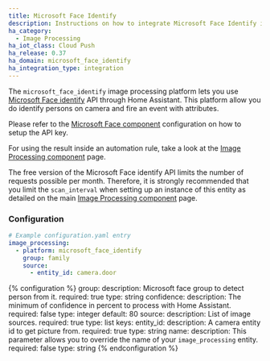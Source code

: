 ```yaml
---
title: Microsoft Face Identify
description: Instructions on how to integrate Microsoft Face Identify into Home Assistant.
ha_category:
  - Image Processing
ha_iot_class: Cloud Push
ha_release: 0.37
ha_domain: microsoft_face_identify
ha_integration_type: integration
---
```


The `microsoft_face_identify` image processing platform lets you use
[Microsoft Face identify](https://www.microsoft.com/cognitive-services/en-us/)
API through Home Assistant. This platform allow you do identify persons on
camera and fire an event with attributes.

Please refer to the [Microsoft Face component](/integrations/microsoft_face/) configuration on
how to setup the API key.

For using the result inside an automation rule,
take a look at the [Image Processing component](/integrations/image_processing/) page.

<div class='note'>

The free version of the Microsoft Face identify API limits the number of requests possible per month. Therefore, it is strongly recommended that you limit the `scan_interval` when setting up an instance of this entity as detailed on the main [Image Processing component](/integrations/image_processing/) page.

</div>

### Configuration

```yaml
# Example configuration.yaml entry
image_processing:
  - platform: microsoft_face_identify
    group: family
    source:
      - entity_id: camera.door
```

{% configuration %}
group:
  description: Microsoft face group to detect person from it.
  required: true
  type: string
confidence:
  description: The minimum of confidence in percent to process with Home Assistant.
  required: false
  type: integer
  default: 80
source:
  description: List of image sources.
  required: true
  type: list
  keys:
    entity_id:
      description: A camera entity id to get picture from.
      required: true
      type: string
    name:
      description: This parameter allows you to override the name of your `image_processing` entity.
      required: false
      type: string
{% endconfiguration %}
